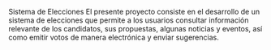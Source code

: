 Sistema de Elecciones
El presente proyecto consiste en el desarrollo de un sistema de elecciones que permite a los usuarios consultar información relevante de los candidatos, sus propuestas, algunas noticias y eventos, así como emitir votos de manera electrónica y enviar sugerencias. 
